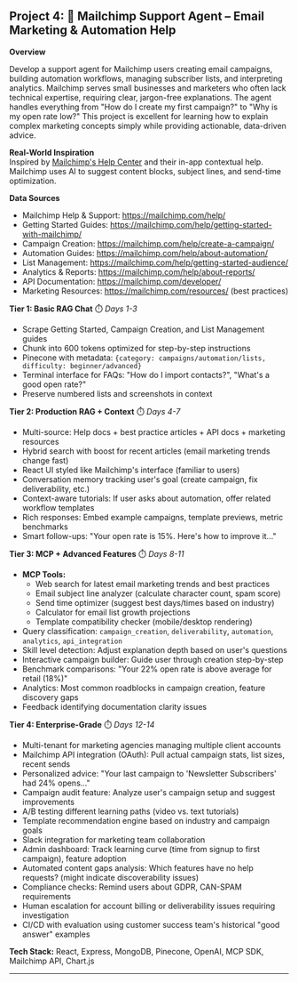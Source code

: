 ## Project 4: 📧 Mailchimp Support Agent – Email Marketing & Automation Help

**Overview**

Develop a support agent for Mailchimp users creating email campaigns, building automation workflows, managing subscriber lists, and interpreting analytics. Mailchimp serves small businesses and marketers who often lack technical expertise, requiring clear, jargon-free explanations. The agent handles everything from "How do I create my first campaign?" to "Why is my open rate low?" This project is excellent for learning how to explain complex marketing concepts simply while providing actionable, data-driven advice.

**Real-World Inspiration**  
Inspired by [Mailchimp's Help Center](https://mailchimp.com/help/) and their in-app contextual help. Mailchimp uses AI to suggest content blocks, subject lines, and send-time optimization.

**Data Sources**

- Mailchimp Help & Support: https://mailchimp.com/help/
- Getting Started Guides: https://mailchimp.com/help/getting-started-with-mailchimp/
- Campaign Creation: https://mailchimp.com/help/create-a-campaign/
- Automation Guides: https://mailchimp.com/help/about-automation/
- List Management: https://mailchimp.com/help/getting-started-audience/
- Analytics & Reports: https://mailchimp.com/help/about-reports/
- API Documentation: https://mailchimp.com/developer/
- Marketing Resources: https://mailchimp.com/resources/ (best practices)

**Tier 1: Basic RAG Chat** ⏱️ _Days 1-3_

- Scrape Getting Started, Campaign Creation, and List Management guides
- Chunk into 600 tokens optimized for step-by-step instructions
- Pinecone with metadata: `{category: campaigns/automation/lists, difficulty: beginner/advanced}`
- Terminal interface for FAQs: "How do I import contacts?", "What's a good open rate?"
- Preserve numbered lists and screenshots in context

**Tier 2: Production RAG + Context** ⏱️ _Days 4-7_

- Multi-source: Help docs + best practice articles + API docs + marketing resources
- Hybrid search with boost for recent articles (email marketing trends change fast)
- React UI styled like Mailchimp's interface (familiar to users)
- Conversation memory tracking user's goal (create campaign, fix deliverability, etc.)
- Context-aware tutorials: If user asks about automation, offer related workflow templates
- Rich responses: Embed example campaigns, template previews, metric benchmarks
- Smart follow-ups: "Your open rate is 15%. Here's how to improve it..."

**Tier 3: MCP + Advanced Features** ⏱️ _Days 8-11_

- **MCP Tools:**
  - Web search for latest email marketing trends and best practices
  - Email subject line analyzer (calculate character count, spam score)
  - Send time optimizer (suggest best days/times based on industry)
  - Calculator for email list growth projections
  - Template compatibility checker (mobile/desktop rendering)
- Query classification: `campaign_creation`, `deliverability`, `automation`, `analytics`, `api_integration`
- Skill level detection: Adjust explanation depth based on user's questions
- Interactive campaign builder: Guide user through creation step-by-step
- Benchmark comparisons: "Your 22% open rate is above average for retail (18%)"
- Analytics: Most common roadblocks in campaign creation, feature discovery gaps
- Feedback identifying documentation clarity issues

**Tier 4: Enterprise-Grade** ⏱️ _Days 12-14_

- Multi-tenant for marketing agencies managing multiple client accounts
- Mailchimp API integration (OAuth): Pull actual campaign stats, list sizes, recent sends
- Personalized advice: "Your last campaign to 'Newsletter Subscribers' had 24% opens..."
- Campaign audit feature: Analyze user's campaign setup and suggest improvements
- A/B testing different learning paths (video vs. text tutorials)
- Template recommendation engine based on industry and campaign goals
- Slack integration for marketing team collaboration
- Admin dashboard: Track learning curve (time from signup to first campaign), feature adoption
- Automated content gaps analysis: Which features have no help requests? (might indicate discoverability issues)
- Compliance checks: Remind users about GDPR, CAN-SPAM requirements
- Human escalation for account billing or deliverability issues requiring investigation
- CI/CD with evaluation using customer success team's historical "good answer" examples

**Tech Stack:** React, Express, MongoDB, Pinecone, OpenAI, MCP SDK, Mailchimp API, Chart.js

---
